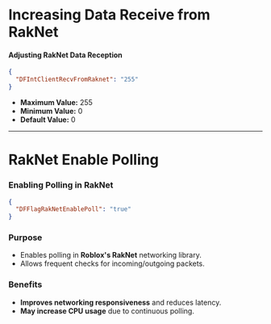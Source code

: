 # Increasing Data Receive from RakNet

#### Adjusting RakNet Data Reception

```json
{
  "DFIntClientRecvFromRaknet": "255"
}
```

- **Maximum Value:** 255  
- **Minimum Value:** 0  
- **Default Value:** 0  
---
# RakNet Enable Polling

### Enabling Polling in RakNet

```json
{
  "DFFlagRakNetEnablePoll": "true"
}
```

### Purpose

- Enables polling in **Roblox's RakNet** networking library.
- Allows frequent checks for incoming/outgoing packets.

### Benefits

- **Improves networking responsiveness** and reduces latency.
- **May increase CPU usage** due to continuous polling.
